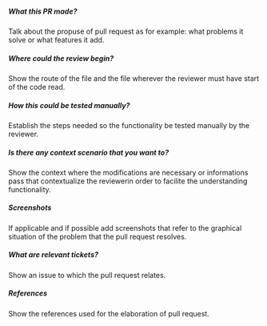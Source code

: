##### What this PR made?
Talk about the propuse of pull request as for example: what problems it solve or what features it add.

##### Where could the review begin?
Show the route of the file and the file wherever the reviewer must have start of the code read.

##### How this could be tested manually?
Establish the steps needed so the functionality be tested manually by the reviewer.

##### Is there any context scenario that you want to?
Show the context where the modifications are necessary or informations pass that contextualize the reviewerin order to facilite the understanding functionality.

##### Screenshots
If applicable and if possible add screenshots that refer to the graphical situation of the problem that the pull request resolves.

##### What are relevant tickets?
Show an issue to which the pull request relates.

##### References
Show the references used for the elaboration of pull request.